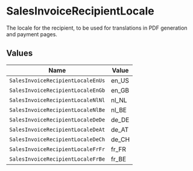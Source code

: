 # SalesInvoiceRecipientLocale

The locale for the recipient, to be used for translations in PDF generation and payment pages.


## Values

| Name                              | Value                             |
| --------------------------------- | --------------------------------- |
| `SalesInvoiceRecipientLocaleEnUs` | en_US                             |
| `SalesInvoiceRecipientLocaleEnGb` | en_GB                             |
| `SalesInvoiceRecipientLocaleNlNl` | nl_NL                             |
| `SalesInvoiceRecipientLocaleNlBe` | nl_BE                             |
| `SalesInvoiceRecipientLocaleDeDe` | de_DE                             |
| `SalesInvoiceRecipientLocaleDeAt` | de_AT                             |
| `SalesInvoiceRecipientLocaleDeCh` | de_CH                             |
| `SalesInvoiceRecipientLocaleFrFr` | fr_FR                             |
| `SalesInvoiceRecipientLocaleFrBe` | fr_BE                             |